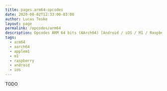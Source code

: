 ```yaml
---
title: pages.arm64-opcodes
date: 2020-08-02T12:33:00-03:00
author: Lucas Teske
layout: page
permalink: /opcodes/arm64
description: Opcodes ARM 64 bits (AArch64) [Android / iOS / M1 / Raspberry Pi]
tags:
  - arm64
  - aarch64
  - applem1
  - m1
  - raspberry
  - android
  - ios
---
```


TODO